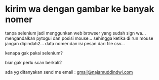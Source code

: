 # kirim wa dengan gambar ke banyak nomer

tanpa selenium jadi menggunkan web browser yang sudah sign wa... mengandalkan pytogui dan posisi mouse...
sehingga ketika di run mouse jangan dipindah2...
data nomer dan isi pesan dari file csv...

kenapa gak pakai selenium?

biar gak perlu scan berkali2

ada yg ditanyakan
send me email : gmail@najamuddindwi.com
